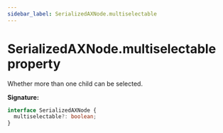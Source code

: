 ```yaml
---
sidebar_label: SerializedAXNode.multiselectable
---
```


# SerializedAXNode.multiselectable property

Whether more than one child can be selected.

**Signature:**

```typescript
interface SerializedAXNode {
  multiselectable?: boolean;
}
```
